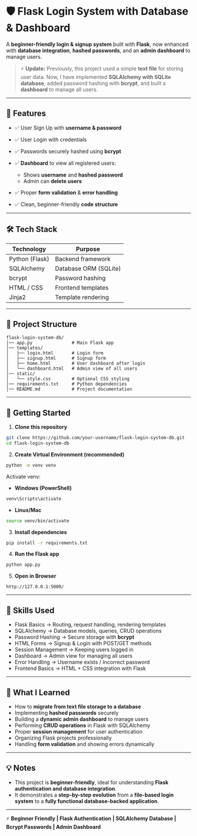 # 🛡️ Flask Login System with Database & Dashboard

A **beginner-friendly login & signup system** built with **Flask**, now enhanced with **database integration**, **hashed passwords**, and an **admin dashboard** to manage users.

> ⚡ **Update:** Previously, this project used a simple **text file** for storing user data. Now, I have implemented **SQLAlchemy with SQLite database**, added password hashing with **bcrypt**, and built a **dashboard** to manage all users.

---

## 🔑 Features

* ✅ User Sign Up with **username & password**
* ✅ User Login with credentials
* ✅ Passwords securely hashed using **bcrypt**
* ✅ **Dashboard** to view all registered users:

  * Shows **username** and **hashed password**
  * Admin can **delete users**
* ✅ Proper **form validation** & **error handling**
* ✅ Clean, beginner-friendly **code structure**

---

## 🛠️ Tech Stack

| Technology     | Purpose               |
| -------------- | --------------------- |
| Python (Flask) | Backend framework     |
| SQLAlchemy     | Database ORM (SQLite) |
| bcrypt         | Password hashing      |
| HTML / CSS     | Frontend templates    |
| Jinja2         | Template rendering    |

---

## 📂 Project Structure

```
flask-login-system-db/
│── app.py               # Main Flask app
│── templates/
│   ├── login.html       # Login form
│   ├── signup.html      # Signup form
│   ├── home.html        # User dashboard after login
│   └── dashboard.html   # Admin view of all users
│── static/
│   └── style.css        # Optional CSS styling
│── requirements.txt     # Python dependencies
│── README.md            # Project documentation
```

---

## 🚀 Getting Started

1. **Clone this repository**

```bash
git clone https://github.com/your-username/flask-login-system-db.git
cd flask-login-system-db
```

2. **Create Virtual Environment (recommended)**

```bash
python -m venv venv
```

Activate venv:

* **Windows (PowerShell)**

```powershell
venv\Scripts\activate
```

* **Linux/Mac**

```bash
source venv/bin/activate
```

3. **Install dependencies**

```bash
pip install -r requirements.txt
```

4. **Run the Flask app**

```bash
python app.py
```

5. **Open in Browser**

```
http://127.0.0.1:5000/
```

---

## 🧩 Skills Used

* Flask Basics → Routing, request handling, rendering templates
* SQLAlchemy → Database models, queries, CRUD operations
* Password Hashing → Secure storage with **bcrypt**
* HTML Forms → Signup & Login with POST/GET methods
* Session Management → Keeping users logged in
* Dashboard → Admin view for managing all users
* Error Handling → Username exists / Incorrect password
* Frontend Basics → HTML + CSS integration with Flask

---

## 📘 What I Learned

* How to **migrate from text file storage to a database**
* Implementing **hashed passwords** securely
* Building a **dynamic admin dashboard** to manage users
* Performing **CRUD operations** in Flask with SQLAlchemy
* Proper **session management** for user authentication
* Organizing Flask projects professionally
* Handling **form validation** and showing errors dynamically

---

## 💡 Notes

* This project is **beginner-friendly**, ideal for understanding **Flask authentication and database integration**.
* It demonstrates a **step-by-step evolution** from a **file-based login system** to a **fully functional database-backed application**.

---

⚡ **Beginner Friendly | Flask Authentication | SQLAlchemy Database | Bcrypt Passwords | Admin Dashboard**